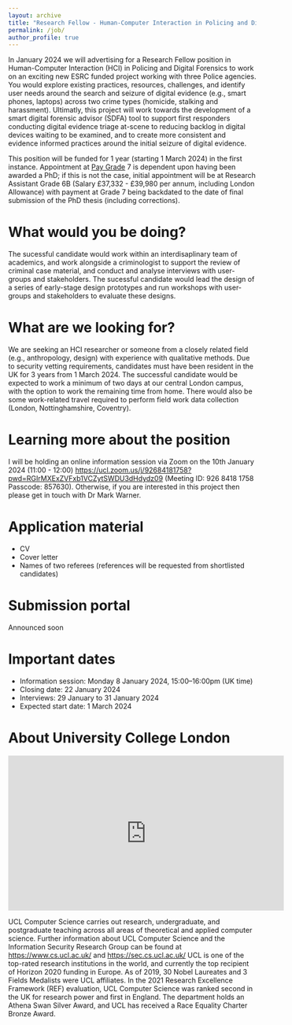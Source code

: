 ```yaml
---
layout: archive
title: "Research Fellow - Human-Computer Interaction in Policing and Digital Forensics"
permalink: /job/
author_profile: true
---
```


In January 2024 we will advertising for a Research Fellow position in Human-Computer Interaction (HCI) in Policing and Digital Forensics to work on an exciting new ESRC funded project working with three Police agencies. You would explore existing practices, resources, challenges, and identify user needs around the search and seizure of digital evidence (e.g., smart phones, laptops) across two crime types (homicide, stalking and harassment). Ultimatly, this project will work towards the development of a smart digital forensic advisor (SDFA) tool to support first responders conducting digital evidence triage at-scene to reducing backlog in digital devices waiting to be examined, and to create more consistent and evidence informed practices around the initial seizure of digital evidence. 

This position will be funded for 1 year (starting 1 March 2024) in the first instance. Appointment at <a href="https://www.ucl.ac.uk/human-resources/pay-benefits/salary-scales">Pay Grade</a> 7 is dependent upon having been awarded a PhD; if this is not the case, initial appointment will be at Research Assistant Grade 6B (Salary £37,332 - £39,980 per annum, including London Allowance) with payment at Grade 7 being backdated to the date of final submission of the PhD thesis (including corrections). 

What would you be doing?
======
The sucessful candidate would work within an interdisaplinary team of academics, and work alongside a criminologist to support the review of criminal case material, and conduct and analyse interviews with user-groups and stakeholders. The sucessful candidate would lead the design of a series of early-stage design prototypes and run workshops with user-groups and stakeholders to evaluate these designs. 


What are we looking for?
======
We are seeking an HCI researcher or someone from a closely related field (e.g., anthropology, design) with experience with qualitative methods. Due to security vetting requirements, candidates must have been resident in the UK for 3 years from 1 March 2024. The successful candidate would be expected to work a minimum of two days at our central London campus, with the option to work the remaining time from home.  There would also be some work-related travel required to perform field work data collection (London, Nottinghamshire, Coventry).


Learning more about the position
======
I will be holding an online information session via Zoom on the 10th January 2024 (11:00 - 12:00) https://ucl.zoom.us/j/92684181758?pwd=RGIrMXExZVFxb1VCZytSWDU3dHdydz09 (Meeting ID: 926 8418 1758
Passcode: 857630). Otherwise, if you are interested in this project then please get in touch with Dr Mark Warner.

Application material
======
- CV
- Cover letter
- Names of two referees (references will be requested from shortlisted candidates)

Submission portal
======
Announced soon

Important dates
======
- Information session: Monday 8 January 2024, 15:00–16:00pm (UK time)
- Closing date: 22 January 2024
- Interviews: 29 January to 31 January 2024
- Expected start date: 1 March 2024

About University College London
======
<iframe width="560" height="315" src="https://www.youtube-nocookie.com/embed/0shJ0gs1dGA?si=4EY6RSDyTeXIufph" title="YouTube video player" frameborder="0" allow="accelerometer; autoplay; clipboard-write; encrypted-media; gyroscope; picture-in-picture; web-share" allowfullscreen></iframe>
<p>
UCL Computer Science carries out research, undergraduate, and postgraduate teaching across all areas of theoretical and applied computer science. Further information about UCL Computer Science and the Information Security Research Group can be found at <a href="https://www.cs.ucl.ac.uk/">https://www.cs.ucl.ac.uk/</a> and <a href="https://sec.cs.ucl.ac.uk/">https://sec.cs.ucl.ac.uk/</a>
UCL is one of the top-rated research institutions in the world, and currently the top recipient of Horizon 2020 funding in Europe. As of 2019, 30 Nobel Laureates and 3 Fields Medalists were UCL affiliates. In the 2021 Research Excellence Framework (REF) evaluation, UCL Computer Science was ranked second in the UK for research power and first in England. The department holds an Athena Swan Silver Award, and UCL has received a Race Equality Charter Bronze Award.
</p>